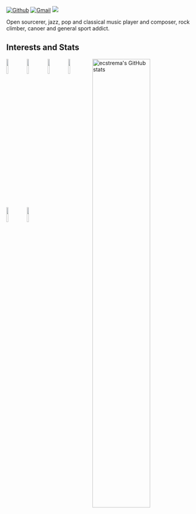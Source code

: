 [![Github](https://img.shields.io/badge/-Github-000?style=flat&logo=Github&logoColor=white)](https://github.com/ecstrema)
[![Gmail](https://img.shields.io/badge/-Gmail-c14438?style=flat&logo=Gmail&logoColor=white)](mailto:remimarche@gmail.com)
![](https://komarev.com/ghpvc/?username=ecstrema&color=blue&style=flat-square&label=Profile+visitors)

Open sourcerer, jazz, pop and classical music player and composer, rock climber, canoer and general sport addict.

## Interests and Stats
<p>
  <a href="https://github.com/ecstrema">
    <img align="right" width="55%" src="https://github-readme-stats.vercel.app/api?username=ecstrema&show_icons=true&line_height=27&count_private=true&include_all_commits=true" alt="ecstrema's GitHub stats"/>
</a>
  <code><img width="10%" src="https://www.vectorlogo.zone/logos/typescriptlang/typescriptlang-icon.svg"></code>
  <code><img width="10%" src="https://github.com/sveltejs/svelte/blob/d85ac7eaa6447e913dc71e3f0cb21e3219b33deb/site/static/svelte-logo.svg"></code>
  <code><img width="10%" src="https://upload.wikimedia.org/wikipedia/commons/thumb/6/63/Musescore-mu-logo-whitebg.svg/900px-Musescore-mu-logo-whitebg.svg.png"></code>
  <code><img width="10%" src="https://www.vectorlogo.zone/logos/qtio/qtio-icon.svg"></code>
  <code><img width="10%" src="https://upload.wikimedia.org/wikipedia/commons/thumb/1/18/ISO_C%2B%2B_Logo.svg/459px-ISO_C%2B%2B_Logo.svg.png"></code>
  <code><img width="10%" src="https://www.vectorlogo.zone/logos/git-scm/git-scm-icon.svg"></code>
  <br />
</p>

